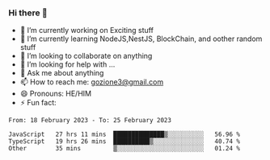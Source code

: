 ### Hi there 👋

<!--
**charlieScript/charlieScript** is a ✨ _special_ ✨ repository because its `README.md` (this file) appears on your GitHub profile.

Here are some ideas to get you started: -->

- 🔭 I’m currently working on Exciting stuff
- 🌱 I’m currently learning NodeJS,NestJS, BlockChain, and oother random stuff
- 👯 I’m looking to collaborate on anything
- 🤔 I’m looking for help with ...
- 💬 Ask me about anything
- 📫 How to reach me: gozione3@gmail.com
- 😄 Pronouns: HE/HIM
- ⚡ Fun fact: 
<!--START_SECTION:waka-->

```text
From: 18 February 2023 - To: 25 February 2023

JavaScript   27 hrs 11 mins  ██████████████▒░░░░░░░░░░   56.96 %
TypeScript   19 hrs 26 mins  ██████████▒░░░░░░░░░░░░░░   40.74 %
Other        35 mins         ▒░░░░░░░░░░░░░░░░░░░░░░░░   01.24 %
```

<!--END_SECTION:waka-->
